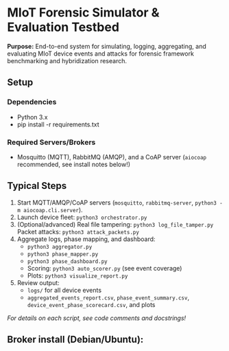 # MIoT Forensic Simulator & Evaluation Testbed

**Purpose:** End-to-end system for simulating, logging, aggregating, and evaluating MIoT device events and attacks for forensic framework benchmarking and hybridization research.

## Setup

### Dependencies
- Python 3.x
- pip install -r requirements.txt

### Required Servers/Brokers
- Mosquitto (MQTT), RabbitMQ (AMQP), and a CoAP server (`aiocoap` recommended, see install notes below!)

## Typical Steps

1. Start MQTT/AMQP/CoAP servers (`mosquitto`, `rabbitmq-server`, `python3 -m aiocoap.cli.server`).
2. Launch device fleet: `python3 orchestrator.py`
3. (Optional/advanced) Real file tampering: `python3 log_file_tamper.py`  
   Packet attacks: `python3 attack_packets.py`
4. Aggregate logs, phase mapping, and dashboard:  
   - `python3 aggregator.py`  
   - `python3 phase_mapper.py`  
   - `python3 phase_dashboard.py`  
   - Scoring: `python3 auto_scorer.py` (see event coverage)
   - Plots: `python3 visualize_report.py`
5. Review output:  
   - `logs/` for all device events  
   - `aggregated_events_report.csv`, `phase_event_summary.csv`, `device_event_phase_scorecard.csv`, and plots

_For details on each script, see code comments and docstrings!_

## Broker install (Debian/Ubuntu):
